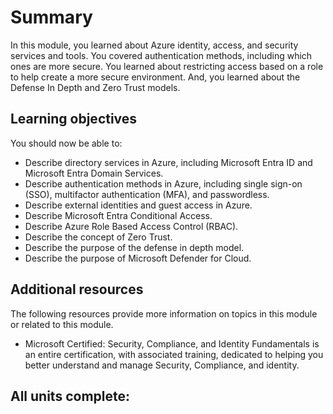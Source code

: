 # **Summary**

In this module, you learned about Azure identity, access, and security services and tools. You covered authentication methods, including which ones are more secure. You learned about restricting access based on a role to help create a more secure environment. And, you learned about the Defense In Depth and Zero Trust models.

## **Learning objectives**

You should now be able to:

- Describe directory services in Azure, including Microsoft Entra ID and Microsoft Entra Domain Services.
- Describe authentication methods in Azure, including single sign-on (SSO), multifactor authentication (MFA), and passwordless.
- Describe external identities and guest access in Azure.
- Describe Microsoft Entra Conditional Access.
- Describe Azure Role Based Access Control (RBAC).
- Describe the concept of Zero Trust.
- Describe the purpose of the defense in depth model.
- Describe the purpose of Microsoft Defender for Cloud.

## **Additional resources**

The following resources provide more information on topics in this module or related to this module.

- Microsoft Certified: Security, Compliance, and Identity Fundamentals is an entire certification, with associated training, dedicated to helping you better understand and manage Security, Compliance, and identity.

## **All units complete:**
